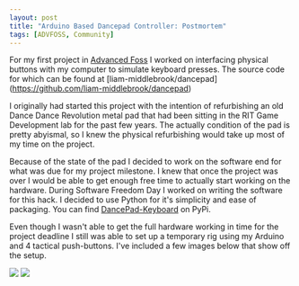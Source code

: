 ```yaml
---
layout: post
title: "Arduino Based Dancepad Controller: Postmortem"
tags: [ADVFOSS, Community]
---
```

For my first project in [Advanced Foss](http://advfoss-ritigm.rhcloud.com) I
worked on interfacing physical buttons with my computer to simulate keyboard
presses. The source code for which can be found at [liam-middlebrook/dancepad]
(https://github.com/liam-middlebrook/dancepad)

I originally had started this project with the intention of refurbishing an
old Dance Dance Revolution metal pad that had been sitting in the RIT Game
Development lab for the past few years. The actually condition of the pad
is pretty abyismal, so I knew the physical refurbishing would take up most
of my time on the project.

Because of the state of the pad I decided to work on the software end for
what was due for my project milestone. I knew that once the project was over
I would be able to get enough free time to actually start working on the
hardware. During Software Freedom Day I worked on writing the software for this
hack. I decided to use Python for it's simplicity and ease of packaging. You
can find [DancePad-Keyboard](https://pypi.python.org/pypi/DancePad-Keyboard)
on PyPi.

Even though I wasn't able to get the full hardware working in time for the
project deadline I still was able to set up a temporary rig using my Arduino
and 4 tactical push-buttons. I've included a few images below that show off
the setup.

![](http://i.imgur.com/Bv49jbxl.jpg)
![](http://i.imgur.com/dLYAZtrl.jpg)
